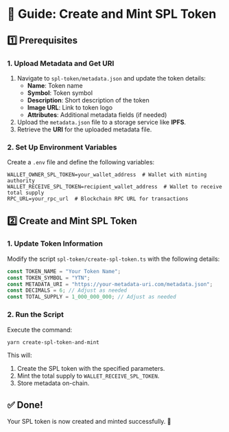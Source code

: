 # 🚀 Guide: Create and Mint SPL Token

## 1️⃣ Prerequisites

### 1. Upload Metadata and Get URI
1. Navigate to `spl-token/metadata.json` and update the token details:
   - **Name**: Token name
   - **Symbol**: Token symbol
   - **Description**: Short description of the token
   - **Image URL**: Link to token logo
   - **Attributes**: Additional metadata fields (if needed)
2. Upload the `metadata.json` file to a storage service like **IPFS**.
3. Retrieve the **URI** for the uploaded metadata file.

### 2. Set Up Environment Variables
Create a `.env` file and define the following variables:
```env
WALLET_OWNER_SPL_TOKEN=your_wallet_address  # Wallet with minting authority
WALLET_RECEIVE_SPL_TOKEN=recipient_wallet_address  # Wallet to receive total supply
RPC_URL=your_rpc_url  # Blockchain RPC URL for transactions
```

## 2️⃣ Create and Mint SPL Token

### 1. Update Token Information
Modify the script `spl-token/create-spl-token.ts` with the following details:
```typescript
const TOKEN_NAME = "Your Token Name";
const TOKEN_SYMBOL = "YTN";
const METADATA_URI = "https://your-metadata-uri.com/metadata.json";
const DECIMALS = 6; // Adjust as needed
const TOTAL_SUPPLY = 1_000_000_000; // Adjust as needed
```

### 2. Run the Script
Execute the command:
```sh
yarn create-spl-token-and-mint
```

This will:
1. Create the SPL token with the specified parameters.
2. Mint the total supply to `WALLET_RECEIVE_SPL_TOKEN`.
3. Store metadata on-chain.

## ✅ Done!
Your SPL token is now created and minted successfully. 🎉
